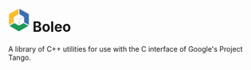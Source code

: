 # ![](icon.png) Boleo
A library of C++ utilities for use with the C interface of Google's Project Tango.
